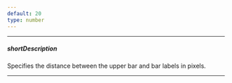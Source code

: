 ```yaml
---
default: 20
type: number
---
```

---
##### shortDescription
Specifies the distance between the upper bar and bar labels in pixels.

---
